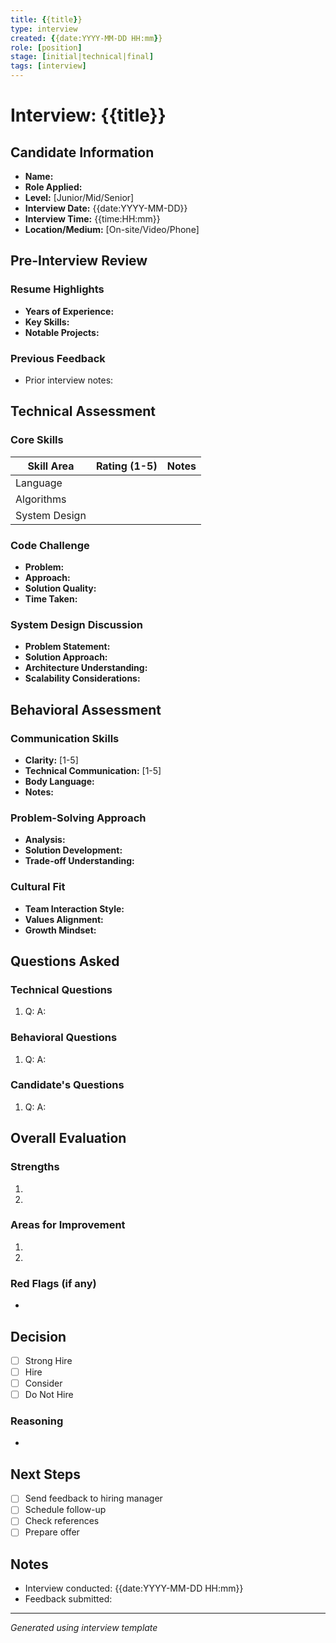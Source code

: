 ```yaml
---
title: {{title}}
type: interview
created: {{date:YYYY-MM-DD HH:mm}}
role: [position]
stage: [initial|technical|final]
tags: [interview]
---
```


# Interview: {{title}}

## Candidate Information
- **Name:** 
- **Role Applied:** 
- **Level:** [Junior/Mid/Senior]
- **Interview Date:** {{date:YYYY-MM-DD}}
- **Interview Time:** {{time:HH:mm}}
- **Location/Medium:** [On-site/Video/Phone]

## Pre-Interview Review
### Resume Highlights
- **Years of Experience:** 
- **Key Skills:** 
- **Notable Projects:** 

### Previous Feedback
- Prior interview notes:

## Technical Assessment
### Core Skills
| Skill Area | Rating (1-5) | Notes |
|------------|--------------|-------|
| Language   |              |       |
| Algorithms |              |       |
| System Design |           |       |

### Code Challenge
- **Problem:** 
- **Approach:** 
- **Solution Quality:** 
- **Time Taken:** 

### System Design Discussion
- **Problem Statement:** 
- **Solution Approach:** 
- **Architecture Understanding:** 
- **Scalability Considerations:** 

## Behavioral Assessment
### Communication Skills
- **Clarity:** [1-5]
- **Technical Communication:** [1-5]
- **Body Language:** 
- **Notes:** 

### Problem-Solving Approach
- **Analysis:** 
- **Solution Development:** 
- **Trade-off Understanding:** 

### Cultural Fit
- **Team Interaction Style:** 
- **Values Alignment:** 
- **Growth Mindset:** 

## Questions Asked
### Technical Questions
1. Q: 
   A: 

### Behavioral Questions
1. Q: 
   A: 

### Candidate's Questions
1. Q: 
   A: 

## Overall Evaluation
### Strengths
1. 
2. 

### Areas for Improvement
1. 
2. 

### Red Flags (if any)
- 

## Decision
- [ ] Strong Hire
- [ ] Hire
- [ ] Consider
- [ ] Do Not Hire

### Reasoning
- 

## Next Steps
- [ ] Send feedback to hiring manager
- [ ] Schedule follow-up
- [ ] Check references
- [ ] Prepare offer

## Notes
- Interview conducted: {{date:YYYY-MM-DD HH:mm}}
- Feedback submitted: 

---
*Generated using interview template*
